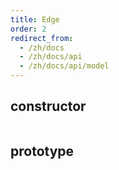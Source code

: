 ```yaml
---
title: Edge 
order: 2
redirect_from:
  - /zh/docs
  - /zh/docs/api
  - /zh/docs/api/model
---
```


## constructor

```ts
```

## prototype
